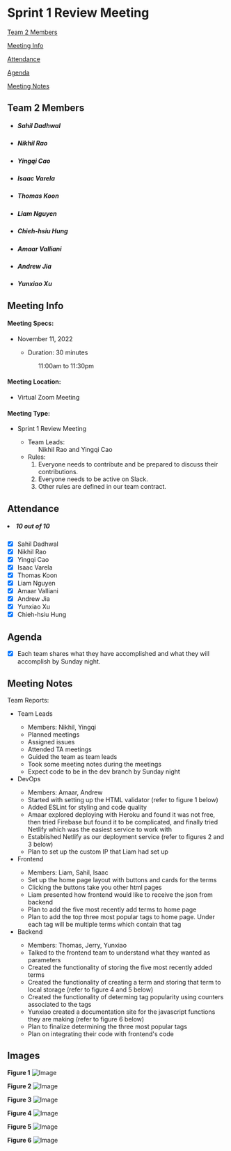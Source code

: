 # Sprint 1 Review Meeting

[Team 2 Members](#team-2-members)

[Meeting Info](#meeting-info)

[Attendance](#attendance)

[Agenda](#agenda)

[Meeting Notes](#meeting-notes)

## **Team 2 Members**
<ul>

##### <li> *Sahil Dadhwal* </li>
##### <li> *Nikhil Rao* </li>
##### <li> *Yingqi Cao* </li>
##### <li> *Isaac Varela* </li>
##### <li> *Thomas Koon* </li>
##### <li> *Liam Nguyen* </li>
##### <li> *Chieh-hsiu Hung* </li>
##### <li> *Amaar Valliani* </li>
##### <li> *Andrew Jia* </li>
##### <li> *Yunxiao Xu* </li> 
  
</ul>

## **Meeting Info**
#### Meeting Specs: 
<ul>
  <li>November 11, 2022</li>
  <ul>
    <li>Duration: 30 minutes</li>
        <ol>11:00am to 11:30pm<ol>
  </ul>
</ul>

#### Meeting Location: 
<ul>
  <li>Virtual Zoom Meeting </li>
</ul>

#### Meeting Type: 
<ul>
  <li>Sprint 1 Review Meeting</li>
    <ul>
      <li>
      Team Leads: 
        <ol>
            Nikhil Rao and Yingqi Cao
        </ol>
      </li>
      <li>
      Rules: 
        <ol>
            <li>
                Everyone needs to contribute and be prepared to discuss their contributions.
            </li>
            <li>
                Everyone needs to be active on Slack.
            </li>
            <li>
                Other rules are defined in our team contract.
            </li>
        </ol>
      </li>
    </ul>
</ul>	

## **Attendance**
##### <li> *10 out of 10* </li>
- [x] Sahil Dadhwal
- [x] Nikhil Rao
- [x] Yingqi Cao
- [x] Isaac Varela
- [x] Thomas Koon
- [x] Liam Nguyen
- [x] Amaar Valliani
- [x] Andrew Jia
- [x] Yunxiao Xu
- [x] Chieh-hsiu Hung 

## **Agenda**
- [x] Each team shares what they have accomplished and what they will accomplish by Sunday night.
    
## **Meeting Notes**
Team Reports:
<ul>
    <li>Team Leads</li>
        <ul>
            <li>Members: Nikhil, Yingqi</li>
            <li>Planned meetings 
            <li>Assigned issues</li>
            <li>Attended TA meetings</li>
            <li>Guided the team as team leads</li>
            <li>Took some meeting notes during the meetings</li> 
            <li>Expect code to be in the dev branch by Sunday night</li>
        </ul>
    <li>DevOps</li>
        <ul>
            <li>Members: Amaar, Andrew</li>
            <li>Started with setting up the HTML validator (refer to figure 1 below)</li>
            <li>Added ESLint for styling and code quality</li>
            <li>Amaar explored deploying with Heroku and found it was not free, then tried Firebase but found it to be complicated, and finally tried Netlify which was the easiest service to work with</li>
            <li>Established Netlify as our deployment service (refer to figures 2 and 3 below)</li>
            <li>Plan to set up the custom IP that Liam had set up</li>
        </ul>
    <li>Frontend</li>
        <ul>
            <li>Members: Liam, Sahil, Isaac</li>
            <li>Set up the home page layout with buttons and cards for the terms</li>
            <li>Clicking the buttons take you other html pages</li>
            <li>Liam presented how frontend would like to receive the json from backend</li>
            <li>Plan to add the five most recently add terms to home page</li>
            <li>Plan to add the top three most popular tags to home page. Under each tag will be multiple terms which contain that tag</li>
        </ul>
    <li>Backend</li>
        <ul>
            <li>Members: Thomas, Jerry, Yunxiao</li>
            <li>Talked to the frontend team to understand what they wanted as parameters</li>
            <li>Created the functionality of storing the five most recently added terms</li>
            <li>Created the functionality of creating a term and storing that term to local storage (refer to figure 4 and 5 below)</li>
            <li>Created the functionality of determing tag popularity using counters associated to the tags</li>
            <li>Yunxiao created a documentation site for the javascript functions they are making (refer to figure 6 below)</li>
            <li>Plan to finalize determining the three most popular tags</li>
            <li>Plan on integrating their code with frontend's code</li>
        </ul>
</ul>
    
## Images
    
**Figure 1**
![Image](./images/sprintreview1-images/html-validation.png)
    
**Figure 2**
![Image](./images/sprintreview1-images/netflify-deployment.png)
    
**Figure 3**
![Image](./images/sprintreview1-images//netlify-deployment-2.png)
    
**Figure 4**
![Image](./images/sprintreview1-images/backend-demo.png)
    
**Figure 5**
![Image](./images/sprintreview1-images/backend-json.png)
    
**Figure 6**
![Image](./images/sprintreview1-images/documentation.png)
    
